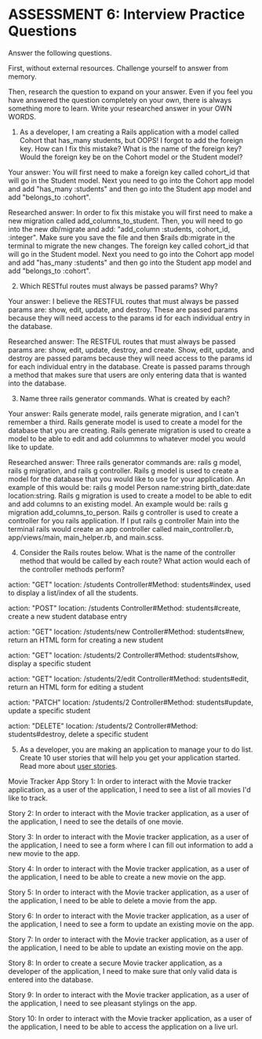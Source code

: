 # ASSESSMENT 6: Interview Practice Questions

Answer the following questions.

First, without external resources. Challenge yourself to answer from memory.

Then, research the question to expand on your answer. Even if you feel you have answered the question completely on your own, there is always something more to learn. Write your researched answer in your OWN WORDS.

1. As a developer, I am creating a Rails application with a model called Cohort that has_many students, but OOPS! I forgot to add the foreign key. How can I fix this mistake? What is the name of the foreign key? Would the foreign key be on the Cohort model or the Student model?

Your answer: You will first need to make a foreign key called cohort_id that will go in the Student model. Next you need to go into the Cohort app model and add "has_many :students" and then go into the Student app model and add "belongs_to :cohort".

Researched answer: In order to fix this mistake you will first need to make a new migration called add_columns_to_student. Then, you will need to go into the new db/migrate and add: "add_column :students, :cohort_id, :integer". Make sure you save the file and then $rails db:migrate in the terminal to migrate the new changes. The foreign key called cohort_id that will go in the Student model. Next you need to go into the Cohort app model and add "has_many :students" and then go into the Student app model and add "belongs_to :cohort".

2. Which RESTful routes must always be passed params? Why?

Your answer: I believe the RESTFUL routes that must always be passed params are: show, edit, update, and destroy. These are passed params because they will need access to the params id for each individual entry in the database.

Researched answer: The RESTFUL routes that must always be passed params are: show, edit, update, destroy, and create. Show, edit, update, and destroy are passed params because they will need access to the params id for each individual entry in the database. Create is passed params through a method that makes sure that users are only entering data that is wanted into the database.

3. Name three rails generator commands. What is created by each?

Your answer: Rails generate model, rails generate migration, and I can't remember a third. Rails generate model is used to create a model for the database that you are creating. Rails generate migration is used to create a model to be able to edit and add colummns to whatever model you would like to update.

Researched answer: Three rails generator commands are: rails g model, rails g migration, and rails g controller. Rails g model is used to create a model for the database that you would like to use for your application. An example of this would be: rails g model Person name:string birth_date:date location:string. Rails g migration is used to create a model to be able to edit and add columns to an existing model. An example would be: rails g migration add_columns_to_person. Rails g controller is used to create a controller for you rails application. If I put rails g controller Main into the terminal rails would create an app controller called main_controller.rb, app/views/main, main_helper.rb, and main.scss.

4. Consider the Rails routes below. What is the name of the controller method that would be called by each route? What action would each of the controller methods perform?

action: "GET" location: /students
Controller#Method: students#index, used to display a list/index of all the students.

action: "POST" location: /students
Controller#Method: students#create, create a new student database entry

action: "GET" location: /students/new
Controller#Method: students#new, return an HTML form for creating a new student

action: "GET" location: /students/2
Controller#Method: students#show, display a specific student

action: "GET" location: /students/2/edit
Controller#Method: students#edit, return an HTML form for editing a student

action: "PATCH" location: /students/2
Controller#Method: students#update, update a specific student

action: "DELETE" location: /students/2
Controller#Method: students#destroy, delete a specific student

5. As a developer, you are making an application to manage your to do list. Create 10 user stories that will help you get your application started. Read more about [user stories](https://www.atlassian.com/agile/project-management/user-stories).

Movie Tracker App
Story 1: In order to interact with the Movie tracker application, as a user of the application, I need to see a list of all movies I'd like to track.

Story 2: In order to interact with the Movie tracker application, as a user of the application, I need to see the details of one movie. 

Story 3: In order to interact with the Movie tracker application, as a user of the application, I need to see a form where I can fill out information to add a new movie to the app.

Story 4: In order to interact with the Movie tracker application, as a user of the application, I need to be able to create a new movie on the app.

Story 5: In order to interact with the Movie tracker application, as a user of the application, I need to be able to delete a movie from the app.

Story 6: In order to interact with the Movie tracker application, as a user of the application, I need to see a form to update an existing movie on the app.

Story 7: In order to interact with the Movie tracker application, as a user of the application, I need to be able to update an existing movie on the app.

Story 8: In order to create a secure Movie tracker application, as a developer of the application, I need to make sure that only valid data is entered into the database.

Story 9: In order to interact with the Movie tracker application, as a user of the application, I need to see pleasant stylings on the app.

Story 10: In order to interact with the Movie tracker application, as a user of the application, I need to be able to access the application on a live url.
